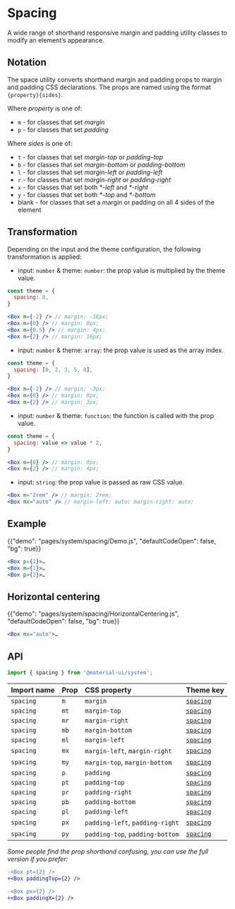# Spacing

<p class="description">A wide range of shorthand responsive margin and padding utility classes to modify an element’s appearance.</p>

## Notation

The space utility converts shorthand margin and padding props to margin and padding CSS declarations. The props are named using the format `{property}{sides}`.

Where _property_ is one of:

- `m` - for classes that set _margin_
- `p` - for classes that set _padding_

Where _sides_ is one of:

- `t` - for classes that set _margin-top_ or _padding-top_
- `b` - for classes that set _margin-bottom_ or _padding-bottom_
- `l` - for classes that set _margin-left_ or _padding-left_
- `r` - for classes that set _margin-right_ or _padding-right_
- `x` - for classes that set both _\*-left_ and _\*-right_
- `y` - for classes that set both _\*-top_ and _\*-bottom_
- blank - for classes that set a margin or padding on all 4 sides of the element

## Transformation

Depending on the input and the theme configuration, the following transformation is applied:

- input: `number` & theme: `number`: the prop value is multiplied by the theme value.

```jsx
const theme = {
  spacing: 8,
}

<Box m={-2} /> // margin: -16px;
<Box m={0} /> // margin: 0px;
<Box m={0.5} /> // margin: 4px;
<Box m={2} /> // margin: 16px;
```

- input: `number` & theme: `array`: the prop value is used as the array index.

```jsx
const theme = {
  spacing: [0, 2, 3, 5, 8],
}

<Box m={-2} /> // margin: -3px;
<Box m={0} /> // margin: 0px;
<Box m={2} /> // margin: 3px;
```

- input: `number` & theme: `function`: the function is called with the prop value.

```jsx
const theme = {
  spacing: value => value * 2,
}

<Box m={0} /> // margin: 0px;
<Box m={2} /> // margin: 4px;
```

- input: `string`: the prop value is passed as raw CSS value.

```jsx
<Box m="2rem" /> // margin: 2rem;
<Box mx="auto" /> // margin-left: auto; margin-right: auto;
```

## Example

{{"demo": "pages/system/spacing/Demo.js", "defaultCodeOpen": false, "bg": true}}

```jsx
<Box p={1}>…
<Box m={1}>…
<Box p={2}>…
```

## Horizontal centering

{{"demo": "pages/system/spacing/HorizontalCentering.js", "defaultCodeOpen": false, "bg": true}}

```jsx
<Box mx="auto">…
```

## API

```js
import { spacing } from '@material-ui/system';
```

| Import name | Prop | CSS property                    | Theme key                                                        |
| :---------- | :--- | :------------------------------ | :--------------------------------------------------------------- |
| `spacing`   | `m`  | `margin`                        | [`spacing`](/customization/default-theme/?expand-path=$.spacing) |
| `spacing`   | `mt` | `margin-top`                    | [`spacing`](/customization/default-theme/?expand-path=$.spacing) |
| `spacing`   | `mr` | `margin-right`                  | [`spacing`](/customization/default-theme/?expand-path=$.spacing) |
| `spacing`   | `mb` | `margin-bottom`                 | [`spacing`](/customization/default-theme/?expand-path=$.spacing) |
| `spacing`   | `ml` | `margin-left`                   | [`spacing`](/customization/default-theme/?expand-path=$.spacing) |
| `spacing`   | `mx` | `margin-left`, `margin-right`   | [`spacing`](/customization/default-theme/?expand-path=$.spacing) |
| `spacing`   | `my` | `margin-top`, `margin-bottom`   | [`spacing`](/customization/default-theme/?expand-path=$.spacing) |
| `spacing`   | `p`  | `padding`                       | [`spacing`](/customization/default-theme/?expand-path=$.spacing) |
| `spacing`   | `pt` | `padding-top`                   | [`spacing`](/customization/default-theme/?expand-path=$.spacing) |
| `spacing`   | `pr` | `padding-right`                 | [`spacing`](/customization/default-theme/?expand-path=$.spacing) |
| `spacing`   | `pb` | `padding-bottom`                | [`spacing`](/customization/default-theme/?expand-path=$.spacing) |
| `spacing`   | `pl` | `padding-left`                  | [`spacing`](/customization/default-theme/?expand-path=$.spacing) |
| `spacing`   | `px` | `padding-left`, `padding-right` | [`spacing`](/customization/default-theme/?expand-path=$.spacing) |
| `spacing`   | `py` | `padding-top`, `padding-bottom` | [`spacing`](/customization/default-theme/?expand-path=$.spacing) |

_Some people find the prop shorthand confusing, you can use the full version if you prefer:_

```diff
-<Box pt={2} />
+<Box paddingTop={2} />
```

```diff
-<Box px={2} />
+<Box paddingX={2} />
```
